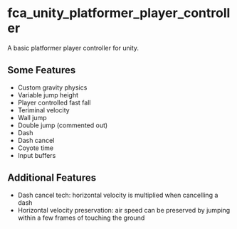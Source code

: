 # fca_unity_platformer_player_controller
A basic platformer player controller for unity.

## Some Features
- Custom gravity physics
- Variable jump height
- Player controlled fast fall
- Teriminal velocity
- Wall jump
- Double jump (commented out)
- Dash
- Dash cancel
- Coyote time
- Input buffers

## Additional Features
- Dash cancel tech: horizontal velocity is multiplied when cancelling a dash
- Horizontal velocity preservation: air speed can be preserved by jumping within a few frames of touching the ground
